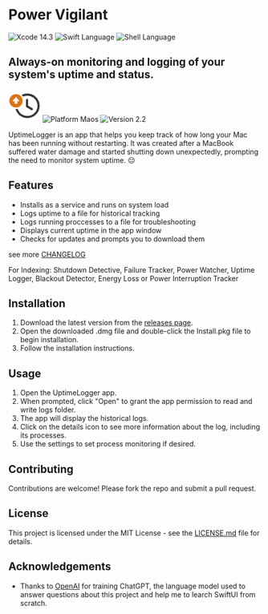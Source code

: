 # Power Vigilant

![Xcode 14.3](https://img.shields.io/badge/Xcode-14.3-blue.svg)
![Swift Language](https://img.shields.io/badge/language-Swift-green.svg)
![Shell Language](https://img.shields.io/badge/language-Bash-orange.svg)

## Always-on monitoring and logging of your system's uptime and status.
![UptimeLogger Icon](UptimeLogger/Assets.xcassets/AppIcon.appiconset/64.png)
![Platform Maos](https://img.shields.io/badge/platform-macOS-lightgrey.svg)
![Version 2.2](https://img.shields.io/badge/Version-2.2-orange.svg)

UptimeLogger is an app that helps you keep track of how long your Mac has been running without restarting. It was created after a MacBook suffered water damage and started shutting down unexpectedly, prompting the need to monitor system uptime. 😔

## Features

- Installs as a service and runs on system load
- Logs uptime to a file for historical tracking
- Logs running proccesses to a file for troubleshooting
- Displays current uptime in the app window
- Checks for updates and prompts you to download them

see more [CHANGELOG](CHANGELOG.md)

For Indexing: Shutdown Detective, Failure Tracker, Power Watcher, Uptime Logger, Blackout Detector, Energy Loss or Power Interruption Tracker

## Installation

1. Download the latest version from the [releases page](https://github.com/victorwads/UptimeLogger/releases).
2. Open the downloaded .dmg file and double-click the Install.pkg file to begin installation.
3. Follow the installation instructions.

## Usage

1. Open the UptimeLogger app.
2. When prompted, click "Open" to grant the app permission to read and write logs folder.
3. The app will display the historical logs.
4. Click on the details icon to see more information about the log, including its processes.
5. Use the settings to set process monitoring if desired.

## Contributing

Contributions are welcome! Please fork the repo and submit a pull request.

## License

This project is licensed under the MIT License - see the [LICENSE.md](LICENSE.md) file for details.

## Acknowledgements

- Thanks to [OpenAI](https://openai.com/) for training ChatGPT, the language model used to answer questions about this project and help me to learch SwiftUI from scratch.
